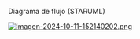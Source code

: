 Diagrama de flujo (STARUML)

[![imagen-2024-10-11-152140202.png](https://i.postimg.cc/bN735Tg3/imagen-2024-10-11-152140202.png)](https://postimg.cc/0bCYM7Lw)
